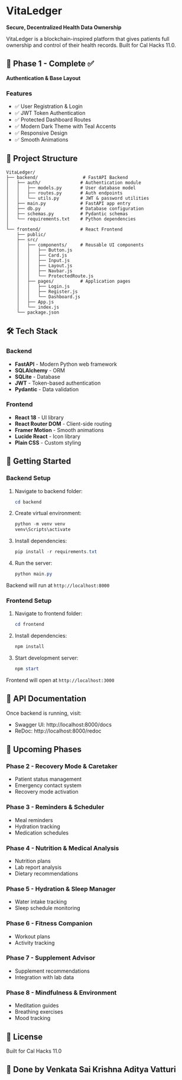 # VitaLedger

**Secure, Decentralized Health Data Ownership**

VitaLedger is a blockchain-inspired platform that gives patients full ownership and control of their health records. Built for Cal Hacks 11.0.

## 🚀 Phase 1 - Complete ✅

**Authentication & Base Layout**

### Features
- ✅ User Registration & Login
- ✅ JWT Token Authentication
- ✅ Protected Dashboard Routes
- ✅ Modern Dark Theme with Teal Accents
- ✅ Responsive Design
- ✅ Smooth Animations

## 📁 Project Structure

```
VitaLedger/
├── backend/                 # FastAPI Backend
│   ├── auth/               # Authentication module
│   │   ├── models.py       # User database model
│   │   ├── routes.py       # Auth endpoints
│   │   └── utils.py        # JWT & password utilities
│   ├── main.py             # FastAPI app entry
│   ├── db.py               # Database configuration
│   ├── schemas.py          # Pydantic schemas
│   └── requirements.txt    # Python dependencies
│
└── frontend/               # React Frontend
    ├── public/
    ├── src/
    │   ├── components/     # Reusable UI components
    │   │   ├── Button.js
    │   │   ├── Card.js
    │   │   ├── Input.js
    │   │   ├── Layout.js
    │   │   ├── Navbar.js
    │   │   └── ProtectedRoute.js
    │   ├── pages/          # Application pages
    │   │   ├── Login.js
    │   │   ├── Register.js
    │   │   └── Dashboard.js
    │   ├── App.js
    │   └── index.js
    └── package.json
```

## 🛠️ Tech Stack

### Backend
- **FastAPI** - Modern Python web framework
- **SQLAlchemy** - ORM
- **SQLite** - Database
- **JWT** - Token-based authentication
- **Pydantic** - Data validation

### Frontend
- **React 18** - UI library
- **React Router DOM** - Client-side routing
- **Framer Motion** - Smooth animations
- **Lucide React** - Icon library
- **Plain CSS** - Custom styling

## 🚀 Getting Started

### Backend Setup

1. Navigate to backend folder:
   ```powershell
   cd backend
   ```

2. Create virtual environment:
   ```powershell
   python -m venv venv
   venv\Scripts\activate
   ```

3. Install dependencies:
   ```powershell
   pip install -r requirements.txt
   ```

4. Run the server:
   ```powershell
   python main.py
   ```

Backend will run at `http://localhost:8000`

### Frontend Setup

1. Navigate to frontend folder:
   ```powershell
   cd frontend
   ```

2. Install dependencies:
   ```powershell
   npm install
   ```

3. Start development server:
   ```powershell
   npm start
   ```

Frontend will open at `http://localhost:3000`

## 📝 API Documentation

Once backend is running, visit:
- Swagger UI: http://localhost:8000/docs
- ReDoc: http://localhost:8000/redoc

## 🎯 Upcoming Phases

### Phase 2 - Recovery Mode & Caretaker
- Patient status management
- Emergency contact system
- Recovery mode activation

### Phase 3 - Reminders & Scheduler
- Meal reminders
- Hydration tracking
- Medication schedules

### Phase 4 - Nutrition & Medical Analysis
- Nutrition plans
- Lab report analysis
- Dietary recommendations

### Phase 5 - Hydration & Sleep Manager
- Water intake tracking
- Sleep schedule monitoring

### Phase 6 - Fitness Companion
- Workout plans
- Activity tracking

### Phase 7 - Supplement Advisor
- Supplement recommendations
- Integration with lab data

### Phase 8 - Mindfulness & Environment
- Meditation guides
- Breathing exercises
- Mood tracking

## 📄 License

Built for Cal Hacks 11.0

## 👥 Done by Venkata Sai Krishna Aditya Vatturi
